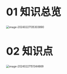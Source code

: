 # 01 知识总览

<img src="https://cvp.oss-cn-shanghai.aliyuncs.com/picgo/202402271353974.png" alt="image-20240227135303890" style="zoom:50%;" />



# 02 知识点

<img src="https://cvp.oss-cn-shanghai.aliyuncs.com/picgo/202402271513813.png" alt="image-20240227151344669" style="zoom:50%;" />
